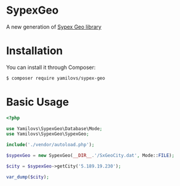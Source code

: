 # SypexGeo

A new generation of [Sypex Geo library](https://sypexgeo.net/) 

# Installation 

You can install it through Composer:

```bash
$ composer require yamilovs/sypex-geo
```

# Basic Usage

```php
<?php

use Yamilovs\SypexGeo\Database\Mode;
use Yamilovs\SypexGeo\SypexGeo;

include('./vendor/autoload.php');

$sypexGeo = new SypexGeo(__DIR__.'/SxGeoCity.dat', Mode::FILE);

$city = $sypexGeo->getCity('5.189.19.230');

var_dump($city);
```